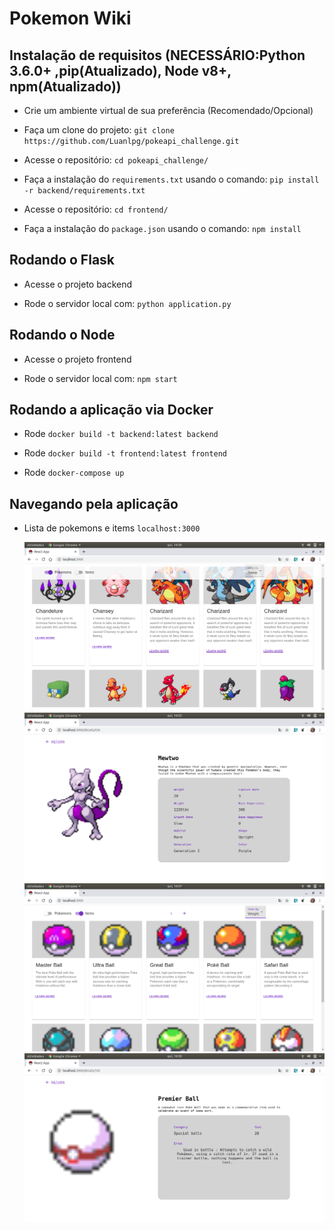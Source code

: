 # Pokemon Wiki

## Instalação de requisitos (NECESSÁRIO:Python 3.6.0+ ,pip(Atualizado), Node v8+, npm(Atualizado))

- Crie um ambiente virtual de sua preferência (Recomendado/Opcional)

- Faça um clone do projeto: `git clone https://github.com/Luanlpg/pokeapi_challenge.git`

- Acesse o repositório: `cd pokeapi_challenge/`

- Faça a instalação do `requirements.txt` usando o comando: `pip install -r backend/requirements.txt`

- Acesse o repositório: `cd frontend/`

- Faça a instalação do `package.json` usando o comando: `npm install`

## Rodando o Flask

- Acesse o projeto backend

- Rode o servidor local com: `python application.py`

## Rodando o Node

- Acesse o projeto frontend

- Rode o servidor local com: `npm start`

## Rodando a aplicação via Docker

- Rode `docker build -t backend:latest backend`

- Rode `docker build -t frontend:latest frontend`

- Rode `docker-compose up`

## Navegando pela aplicação

- Lista de pokemons e items `localhost:3000`

  ![alt text](https://github.com/Luanlpg/assets/blob/master/pokemon1.png)
  ![alt text](https://github.com/Luanlpg/assets/blob/master/pokemon2.png)
  ![alt text](https://github.com/Luanlpg/assets/blob/master/pokemon3.png)
  ![alt text](https://github.com/Luanlpg/assets/blob/master/pokemon4.png)
